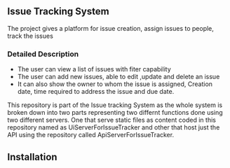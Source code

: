 ## Issue Tracking System

The project gives a platform for issue creation, assign issues to people, track the issues

### Detailed Description

- The user can view a list of issues with fiter capability
- The user can add new issues, able to edit ,update and delete an issue
- It can also show the owner to whom the issue is assigned, Creation date, time required to address the issue and due date.

This repository is part of the Issue tracking System as the whole system is broken down into two parts representing two differnt functions done using two different servers.
One that serve static files as content coded in this repository named as UiServerForIssueTracker and other that host just the API using the repository called ApiServerForIssueTracker. 

## Installation


